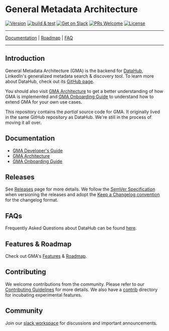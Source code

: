 # General Metadata Architecture

[![Version](https://img.shields.io/github/v/release/linkedin/datahub-gma?include_prereleases)](https://github.com/linkedin/datahub-gma/releases)
[![build & test](https://github.com/linkedin/datahub-gma/workflows/build%20&%20test/badge.svg?branch=master&event=push)](https://github.com/linkedin/datahub-gma/actions?query=workflow%3A%22build+%26+test%22+branch%3Amaster+event%3Apush)
[![Get on Slack](https://img.shields.io/badge/slack-join-orange.svg)](https://join.slack.com/t/datahubspace/shared_invite/zt-dkzbxfck-dzNl96vBzB06pJpbRwP6RA)
[![PRs Welcome](https://img.shields.io/badge/PRs-welcome-brightgreen.svg)](https://github.com/linkedin/datahub-gma/blob/master/docs/CONTRIBUTING.md)
[![License](https://img.shields.io/github/license/linkedin/datahub-gma)](LICENSE)

---

[Documentation](#documentation) | [Roadmap](docs/roadmap.md) | [FAQ](docs/faq.md)

---

## Introduction

General Metadata Architecture (GMA) is the backend for [DataHub](https://github.com/linkedin/datahub), LinkedIn's
generalized metadata search & discovery tool. To learn more about DataHub, check out its
[GitHub page](https://github.com/linkedin/datahub).

You should also visit [GMA Architecture](docs/architecture/architecture.md) to get a better understanding of how GMA is
implemented and [GMA Onboarding Guide](docs/how/entity-onboarding.md) to understand how to extend GMA for your own use
cases.

This repository contains the _partial_ source code for GMA. It originally lived in the same GitHub repository as
DataHub. We're still in the process of moving it all over.

## Documentation

- [GMA Developer's Guide](docs/developers.md)
- [GMA Architecture](docs/architecture/architecture.md)
- [GMA Onboarding Guide](docs/how/entity-onboarding.md)

## Releases

See [Releases](https://github.com/linkedin/datahub-gma/releases) page for more details. We follow the
[SemVer Specification](https://semver.org) when versioning the releases and adopt the
[Keep a Changelog convention](https://keepachangelog.com/) for the changelog format.

## FAQs

Frequently Asked Questions about DataHub can be found [here](docs/faq.md).

## Features & Roadmap

Check out GMA's [Features](docs/features.md) & [Roadmap](docs/roadmap.md).

## Contributing

We welcome contributions from the community. Please refer to our [Contributing Guidelines](docs/CONTRIBUTING.md) for
more details. We also have a [contrib](contrib) directory for incubating experimental features.

## Community

Join our [slack workspace](https://join.slack.com/t/datahubspace/shared_invite/zt-dkzbxfck-dzNl96vBzB06pJpbRwP6RA) for
discussions and important announcements.
